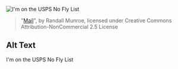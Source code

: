 ![I'm on the USPS No Fly List](https://imgs.xkcd.com/comics/mail.png)
> "[Mail](https://xkcd.com/96/)", by Randall Munroe, licensed under Creative Commons Attribution-NonCommercial 2.5 License

## Alt Text
I'm on the USPS No Fly List
